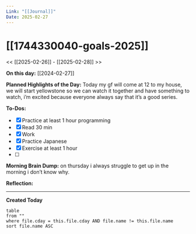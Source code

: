 ```yaml
---
Link: "[[Journal]]"
Date: 2025-02-27
---
```


# [[1744330040-goals-2025]]

<< [[2025-02-26]] - [[2025-02-28]] >>

**On this day:** [[2024-02-27]]

**Planned Highlights of the Day:**
Today my gf will come at 12 to my house, we will start yellowstone so we can watch it together and have something to watch, i’m excited because everyone always say that it’s a good series.

**To-Dos:**

- [x] Practice at least 1 hour programming
- [x] Read 30 min
- [x] Work
- [x] Practice Japanese
- [x] Exercise at least 1 hour
- [ ]

**Morning Brain Dump:**
on thursday i always struggle to get up in the morning i don’t know why.

**Reflection:**

---

**Created Today**

```dataview
table
from ""
where file.cday = this.file.cday AND file.name != this.file.name
sort file.name ASC
```
